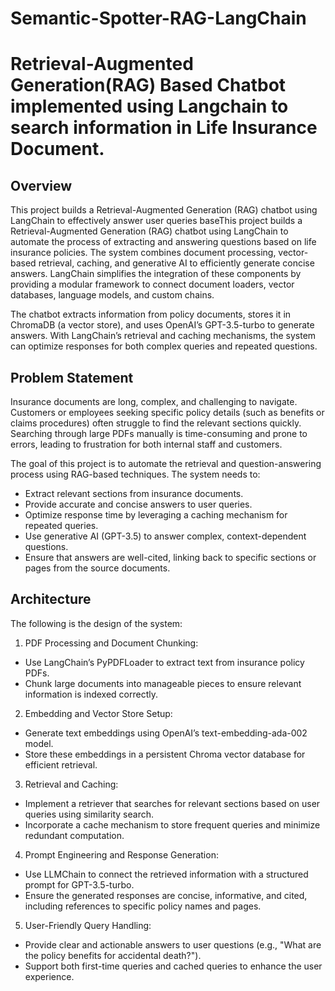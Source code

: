 # Semantic-Spotter-RAG-LangChain

# Retrieval-Augmented Generation(RAG) Based Chatbot implemented using Langchain to search information in Life Insurance Document.
## Overview
This project builds a Retrieval-Augmented Generation (RAG) chatbot using LangChain to effectively answer user queries baseThis project builds a Retrieval-Augmented Generation (RAG) chatbot using LangChain to automate the process of extracting and answering questions based on life insurance policies. The system combines document processing, vector-based retrieval, caching, and generative AI to efficiently generate concise answers. LangChain simplifies the integration of these components by providing a modular framework to connect document loaders, vector databases, language models, and custom chains.

The chatbot extracts information from policy documents, stores it in ChromaDB (a vector store), and uses OpenAI’s GPT-3.5-turbo to generate answers. With LangChain’s retrieval and caching mechanisms, the system can optimize responses for both complex queries and repeated questions.

## Problem Statement
Insurance documents are long, complex, and challenging to navigate. Customers or employees seeking specific policy details (such as benefits or claims procedures) often struggle to find the relevant sections quickly. Searching through large PDFs manually is time-consuming and prone to errors, leading to frustration for both internal staff and customers.

The goal of this project is to automate the retrieval and question-answering process using RAG-based techniques. The system needs to:

- Extract relevant sections from insurance documents.
- Provide accurate and concise answers to user queries.
- Optimize response time by leveraging a caching mechanism for repeated queries.
- Use generative AI (GPT-3.5) to answer complex, context-dependent questions.
- Ensure that answers are well-cited, linking back to specific sections or pages from the source documents.

## Architecture
The following is the design of the system:

1. PDF Processing and Document Chunking:
  - Use LangChain’s PyPDFLoader to extract text from insurance policy PDFs.
  - Chunk large documents into manageable pieces to ensure relevant information is indexed correctly.
2. Embedding and Vector Store Setup:
  - Generate text embeddings using OpenAI’s text-embedding-ada-002 model.
  - Store these embeddings in a persistent Chroma vector database for efficient retrieval.
3. Retrieval and Caching:
  - Implement a retriever that searches for relevant sections based on user queries using similarity search.
  - Incorporate a cache mechanism to store frequent queries and minimize redundant computation.
4. Prompt Engineering and Response Generation:
  - Use LLMChain to connect the retrieved information with a structured prompt for GPT-3.5-turbo.
  - Ensure the generated responses are concise, informative, and cited, including references to specific policy names and pages.
5. User-Friendly Query Handling:
  - Provide clear and actionable answers to user questions (e.g., "What are the policy benefits for accidental death?").
  - Support both first-time queries and cached queries to enhance the user experience.
